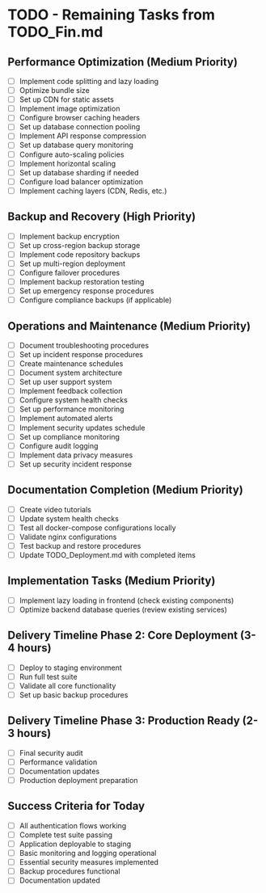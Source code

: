 # TODO - Remaining Tasks from TODO_Fin.md

## Performance Optimization (Medium Priority)
- [ ] Implement code splitting and lazy loading
- [ ] Optimize bundle size
- [ ] Set up CDN for static assets
- [ ] Implement image optimization
- [ ] Configure browser caching headers
- [ ] Set up database connection pooling
- [ ] Implement API response compression
- [ ] Set up database query monitoring
- [ ] Configure auto-scaling policies
- [ ] Implement horizontal scaling
- [ ] Set up database sharding if needed
- [ ] Configure load balancer optimization
- [ ] Implement caching layers (CDN, Redis, etc.)

## Backup and Recovery (High Priority)
- [ ] Implement backup encryption
- [ ] Set up cross-region backup storage
- [ ] Implement code repository backups
- [ ] Set up multi-region deployment
- [ ] Configure failover procedures
- [ ] Implement backup restoration testing
- [ ] Set up emergency response procedures
- [ ] Configure compliance backups (if applicable)

## Operations and Maintenance (Medium Priority)
- [ ] Document troubleshooting procedures
- [ ] Set up incident response procedures
- [ ] Create maintenance schedules
- [ ] Document system architecture
- [ ] Set up user support system
- [ ] Implement feedback collection
- [ ] Configure system health checks
- [ ] Set up performance monitoring
- [ ] Implement automated alerts
- [ ] Implement security updates schedule
- [ ] Set up compliance monitoring
- [ ] Configure audit logging
- [ ] Implement data privacy measures
- [ ] Set up security incident response

## Documentation Completion (Medium Priority)
- [ ] Create video tutorials
- [ ] Update system health checks
- [ ] Test all docker-compose configurations locally
- [ ] Validate nginx configurations
- [ ] Test backup and restore procedures
- [ ] Update TODO_Deployment.md with completed items

## Implementation Tasks (Medium Priority)
- [ ] Implement lazy loading in frontend (check existing components)
- [ ] Optimize backend database queries (review existing services)

## Delivery Timeline Phase 2: Core Deployment (3-4 hours)
- [ ] Deploy to staging environment
- [ ] Run full test suite
- [ ] Validate all core functionality
- [ ] Set up basic backup procedures

## Delivery Timeline Phase 3: Production Ready (2-3 hours)
- [ ] Final security audit
- [ ] Performance validation
- [ ] Documentation updates
- [ ] Production deployment preparation

## Success Criteria for Today
- [ ] All authentication flows working
- [ ] Complete test suite passing
- [ ] Application deployable to staging
- [ ] Basic monitoring and logging operational
- [ ] Essential security measures implemented
- [ ] Backup procedures functional
- [ ] Documentation updated
